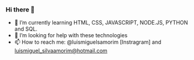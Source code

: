 ### Hi there 👋

- 🌱 I’m currently learning HTML, CSS, JAVASCRIPT, NODE.JS, PYTHON and SQL.
- 🤔 I’m looking for help with these technologies
- 📫 How to reach me: @luismiguelsamorim [Instragram] and luismiguel_silvaamorim@hotmail.com


